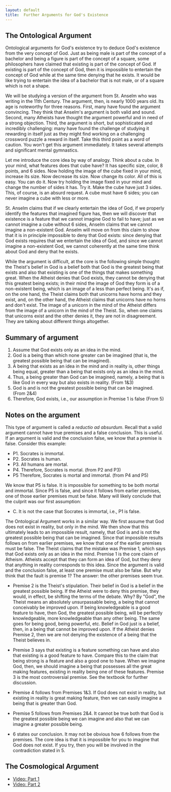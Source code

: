 ```yaml
---
layout: default
title:  Further Arguments for God's Existence
---
```



## The Ontological Argument ##

Ontological arguments for God's existence try to deduce God's existence from the very concept of God. Just as being male is part of the concept of a bachelor and being a figure is part of the concept of a square, some philosophers have claimed that existing is part of the concept of God. If existing is part of the concept of God, then it is impossible to entertain the concept of God while at the same time denying that he exists. It would be like trying to entertain the idea of a bachelor that is not male, or of a square which is not a shape. 

We will be studying a version of the argument from St. Anselm who was writing in the 11th Century. The argument, then, is nearly 1000 years old. Its age is noteworthy for three reasons. First, many have found the argument convincing. They think that Anselm's argument is both valid and sound. Second, many Atheists have thought the argument powerful and in need of a strong objection. Third, the argument is short, but sophisticated and incredibly challenging: many have found the challenge of studying it rewarding in itself just as they might find working on a challenging crossword puzzle a reward in itself. Take this third point as a word of caution. You won't get this argument immediately. It takes several attempts and significant mental gymnastics. 

Let me introduce the core idea by way of analogy. Think about a cube. In your mind, what features does that cube have? It has specific size, color, 8 points, and 6 sides. Now holding the image of the cube fixed in your mind, increase its size. Now decrease its size. Now change its  color. All of this is easy. You can do it. Now try holding the image fixed in your mind and change the number of sides it has. Try it. Make the cube have just 3 sides. This, of course, is an absurd request. A cube must have 6 sides; you can never imagine a cube with less or more. 

St. Anselm claims that if we clearly entertain the idea of God, if we properly identify the features that imagined figure has, then we will discover that existence is a feature that we cannot imagine God to fail to have; just as we cannot imagine a cube without 6 sides, Anselm claims that we cannot imagine a non-existent God. Anselm will move on from this claim to show that it is in principle impossible to deny that God exists: since denying that God exists requires that we entertain the idea of God, and since we cannot imagine a non-existent God, we cannot coherently at the same time think about God and deny that he exists. 

While the argument is difficult, at the core is the following simple thought: the Theist's belief in God is a belief both that God is the greatest being that exists and also that existing is one of the things that makes something great. When the Atheist denies that God exists, they cannot be denying that this greatest being exists; in their mind the image of God they form is of a non-existent being, which is an image of a less than perfect being. It's as if, on the one hand, the Theist claims both that unicorns have horns and they exist, and, on the other hand, the Atheist claims that unicorns have no horns and don't exist. The image of a unicorn in the mind of the Atheist differs from the image of a unicorn in the mind of the Theist. So, when one claims that unicorns exist and the other denies it, they are not in disagreement. They are talking about different things altogether. 

## Summary of argument

1. Assume that God exists only as an idea in the mind.
1. God is a being than which none greater can be imagined (that is, the greatest possible being that can be imagined).
3. A being that exists as an idea in the mind and in reality is, other things being equal, greater than a being that exists only as an idea in the mind.
4. Thus, a being greater than God can be imagined, namely, a being that is like God in every way but also exists in reality. (From 1&3)
5. God is and is not the greatest possible being that can be imagined. (From 2&4)
6. Therefore, God exists, i.e., our assumption in Premise 1 is false (From 5)


## Notes on the argument 

This type of argument is called a *reductio ad absurdum*. Recall that a valid argument cannot have true premises and a false conclusion. This is useful. If an argument is valid and the conclusion false, we know that a premise is false. Consider this example:
 
+ P1. Socrates is immortal. 
+ P2. Socrates is human. 
+ P3. All humans are mortal. 
+ P4. Therefore, Socrates is mortal. (from P2 and P3)
+ P5 Therefore, Socrates is mortal and immortal. (from P4 and P5)

We know that P5 is false. It is impossible for something to be both mortal and immortal. Since P5 is false, and since it follows from earlier premises, one of those earlier premises must be false. Many will likely conclude that the culprit was our first assumption: 

+ C. It is not the case that Socrates is immortal, i.e., P1 is false. 

The Ontological Argument works in a similar way. We first assume that God does not exist in reality, but only in the mind. We then show that this ultimately leads to an impossible result, namely, that God is and is not the greatest possible being that can be imagined. Since that impossible results follows on from earlier premises, we know that one of the earlier premises must be false. The Theist claims that the mistake was Premise 1, which says that God exists only as an idea in the mind. Premise 1 is the core claim of Atheism. Atheists accept that they can form an idea of God, but they deny that anything in reality corresponds to this idea. Since the argument is valid and the conclusion false, at least one premise must also be false. But why think that the fault is premise 1? The answer: the other premises seem true. 


+ Premise 2 is the Theist's stipulation. Their belief in God is a belief in the greatest possible being. If the Atheist were to deny this premise, they would, in effect, be shifting the terms of the debate. Why? By "God", the Theist means an absolutely unsurpassable being, a being that cannot conceivably be improved upon. If being knowledgeable is a good feature to have, then God, the greatest possible being, will be perfectly knowledgeable, more knowledgeable than any other being. The same goes for being good, being powerful, etc. Belief in God just is a belief, then, in a being that cannot be improved upon. If the Atheist denies Premise 2, then we are not denying the existence of a being that the Theist believes in. 

+ Premise 3 says that existing is a feature something can have and also that existing is a good feature to have. Compare this to the claim that being strong is a feature and also a good one to have. When we imagine God, then, we should imagine a being that possesses all the great making features, existing in reality being one of these features. Premise 3 is the most controversial premise. See the textbook for further discussion.

+ Premise 4 follows from Premises 1&3. If God does not exist in reality, but existing in reality is great making feature, then we can easily imagine a being that is greater than God. 

+ Premise 5 follows from Premises 2&4. It cannot be true both that God is the greatest possible being we can imagine and also that we can imagine a greater possible being. 

+ 6 states our conclusion. It may not be obvious how 6 follows from the premises. The core idea is that it is impossible for you to imagine that God does not exist. If you try, then you will be involved in the contradiction stated in 5. 


## The Cosmological Argument ##

+ [Video: Part 1](https://www.youtube.com/watch?v=2zS1HiuWPMA)
+ [Video: Part 2](https://www.youtube.com/watch?v=mBMAMIFw9n4)

